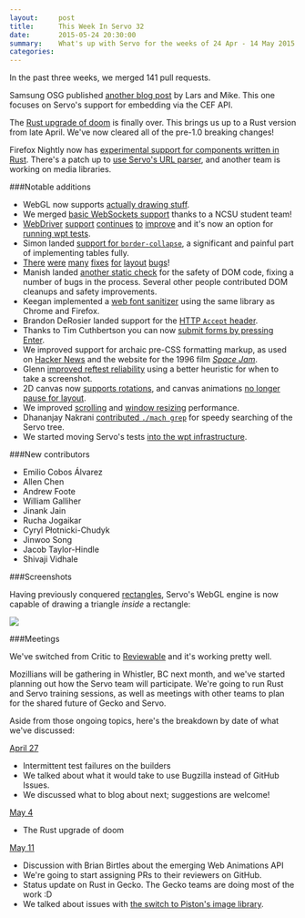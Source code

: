 ```yaml
---
layout:     post
title:      This Week In Servo 32
date:       2015-05-24 20:30:00
summary:    What's up with Servo for the weeks of 24 Apr - 14 May 2015
categories:
---
```


In the past three weeks, we merged 141 pull requests.

Samsung OSG published [another blog post](http://blogs.s-osg.org/servo-the-embeddable-browser-engine/) by Lars and Mike. This one focuses on Servo's support for embedding via the CEF API.

The [Rust upgrade of doom](https://github.com/servo/servo/pull/5935) is finally over. This brings us up to a Rust version from late April. We've now cleared all of the pre-1.0 breaking changes!

Firefox Nightly now has [experimental support for components written in Rust](https://twitter.com/rillian/status/597150813639684096). There's a patch up to [use Servo's URL parser](https://bugzilla.mozilla.org/show_bug.cgi?id=1151899), and another team is working on media libraries.

###Notable additions

- WebGL now supports [actually drawing stuff](https://github.com/servo/servo/pull/5820).
- We merged [basic WebSockets support](https://github.com/servo/servo/pull/5939) thanks to a NCSU student team!
- [WebDriver](https://github.com/servo/servo/pull/5808) [support](https://github.com/servo/servo/pull/5962) [continues](https://github.com/servo/servo/pull/5884) [to](https://github.com/servo/servo/pull/5969) [improve](https://github.com/servo/servo/pull/6008) and it's now an option for [running wpt tests](https://github.com/servo/servo/pull/6022).
- Simon landed [support for `border-collapse`](https://github.com/servo/servo/pull/5870), a significant and painful part of implementing tables fully.
- [There](https://github.com/servo/servo/pull/5831) [were](https://github.com/servo/servo/pull/5885) [many](https://github.com/servo/servo/pull/6014) [fixes](https://github.com/servo/servo/pull/6012) [for](https://github.com/servo/servo/pull/5911) [layout](https://github.com/servo/servo/pull/6049) [bugs](https://github.com/servo/servo/pull/5991)!
- Manish landed [another static check](https://github.com/servo/servo/pull/5855) for the safety of DOM code, fixing a number of bugs in the process. Several other people contributed DOM cleanups and safety improvements.
- Keegan implemented a [web font sanitizer](https://github.com/servo/servo/pull/6030) using the same library as Chrome and Firefox.
- Brandon DeRosier landed support for the [HTTP `Accept` header](https://github.com/servo/servo/pull/5424).
- Thanks to Tim Cuthbertson you can now [submit forms by pressing Enter](https://github.com/servo/servo/pull/5865).
- We improved support for archaic pre-CSS formatting markup, as used on [Hacker News](https://github.com/servo/servo/pull/5989) and the website for the 1996 film [*Space Jam*](https://github.com/servo/servo/pull/5851).
- Glenn [improved reftest reliability](https://github.com/servo/servo/pull/6031) using a better heuristic for when to take a screenshot.
- 2D canvas now [supports rotations](https://github.com/servo/servo/pull/5945), and canvas animations [no longer pause for layout](https://github.com/servo/servo/pull/5949).
- We improved [scrolling](https://github.com/servo/servo/pull/6011) and [window resizing](https://github.com/servo/servo/pull/5936) performance.
- Dhananjay Nakrani [contributed `./mach grep`](https://github.com/servo/servo/pull/5842) for speedy searching of the Servo tree.
- We started moving Servo's tests [into the wpt infrastructure](https://github.com/servo/servo/pull/5880).

###New contributors

- Emilio Cobos Álvarez
- Allen Chen
- Andrew Foote
- William Galliher
- Jinank Jain
- Rucha Jogaikar
- Cyryl Płotnicki-Chudyk
- Jinwoo Song
- Jacob Taylor-Hindle
- Shivaji Vidhale

###Screenshots

Having previously conquered
[rectangles](http://blog.servo.org/2015/04/23/twis-31/#screenshots), Servo's
WebGL engine is now capable of drawing a triangle *inside* a rectangle:

![](https://cloud.githubusercontent.com/assets/39342/7313736/e3fdb41e-ea11-11e4-8c63-78523cd9dcc7.png)

###Meetings

We've switched from Critic to [Reviewable](http://reviewable.io/) and it's working pretty well.

Mozillians will be gathering in Whistler, BC next month, and we've started
planning out how the Servo team will participate. We're going to run Rust and
Servo training sessions, as well as meetings with other teams to plan for the
shared future of Gecko and Servo.

Aside from those ongoing topics, here's the breakdown by date of what we've discussed:

[April 27](https://github.com/servo/servo/wiki/Meeting-2015-04-27)

- Intermittent test failures on the builders
- We talked about what it would take to use Bugzilla instead of GitHub Issues.
- We discussed what to blog about next; suggestions are welcome!

[May 4](https://github.com/servo/servo/wiki/Meeting-2015-05-04)

- The Rust upgrade of doom

[May 11](https://github.com/servo/servo/wiki/Meeting-2015-05-11)

- Discussion with Brian Birtles about the emerging Web Animations API
- We're going to start assigning PRs to their reviewers on GitHub.
- Status update on Rust in Gecko. The Gecko teams are doing most of the work :D
- We talked about issues with [the switch to Piston's image library](https://github.com/servo/servo/issues/3368).
